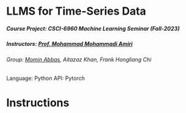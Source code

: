 # LLMS for Time-Series Data
##### Course Project: CSCI-6960 Machine Learning Seminar (Fall-2023)
##### Instructors: [Prof. Mohammad Mohammadi Amiri](https://mmamiri.github.io/)
###### Group: [Momin Abbas](https://mominabbas.github.io/), Aitazaz Khan, Frank Hongliang Chi

Language: Python
API: Pytorch

# Instructions

